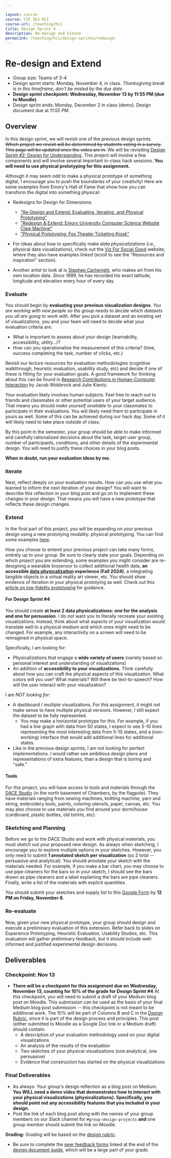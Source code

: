 ```yaml
---

layout: course
course: CSC 363 HCI
course-url: /teaching/hci
title: Design Sprint 4
description: Re-design and Extend
permalink: /teaching/hci/design-sprints/redesign
---
```


# Re-design and Extend

* Group size: Teams of 3-4
* Design sprint starts: Monday, November 4, in class. *Thanksgiving break is in this timeframe, don't be misled by the due date.*
* **Design sprint checkpoint: Wednesday, November 13 by 11:55 PM (due to Moodle)**.
* Design sprint ends: Monday, December 2 in class (demo). Design document due at *11:55 PM*. 

## Overview 

In this design sprint, we will revisit one of the previous design sprints. ~~Which project we revisit will be determined by students voting in a survey. This page will be updated once the votes are in.~~ We will be revisiting [Design Sprint #2: Design for Understanding](./understanding.md). This project will involve a few components and will involve several important in-class hack sessions. **You will need to use physical prototyping for this assignment.**

Although it may seem odd to make a physical prototype of something digital, I encourage you to push the boundaries of your creativity! Here are some examples from Emory's Hall of Fame that show how you can transform the digital into something physical:
* Redesigns for Design for Dimensions: 
    * ["Re-Design and Extend: Evaluating, Iterating, and Physical Prototyping"](https://medium.com/@kathy.ning7/re-design-and-extend-evaluation-and-physical-prototyping-e3d5e62a8b52)
    * ["Redesign & Extend: Emory University Computer Science Website Claw Machine"](https://medium.com/@meideng06/redesign-extend-emory-university-computer-science-website-claw-machine-83dd709debce)
    * ["Physical Prototyping: Fox Theater Ticketing Kiosk"](https://medium.com/@amin.el.asery/re-design-extend-4a2a7030574e)

* For ideas about how to specifically make *data physicalizations* (i.e., physical data visualizations), check out the [Viz For Social Good](https://www.vizforsocialgood.com/join-a-project/2023/physicalizing-data-for-a-better-world) website, where they also have examples linked (scroll to see the "Resources and inspiration" section). 
* Another artist to look at is [Stephen Cartwright](https://www.stephencartwright.com/), who makes art from his own location data. *Since 1999*, he has recorded his exact latitude, longitude and elevation every hour of every day.



### Evaluate

You should begin by **evaluating your previous visualization designs**. *You are working with new people so the group needs to decide which datasets you all are going to work with.* After you pick a dataset and an existing set of visualizations, you and your team will need to decide what your evaluation criteria are: 
* What is important to assess about your design (learnability, accessibility, utility...)? 
* How can you operationalize the measurement of this criteria? (time, success completing the task, number of clicks, etc.)

Revisit our lecture resources for evaluation methodologies (cognitive walkthrough, heuristic evaluation, usability study, etc) and decide if one of these is fitting for your evaluation goals. A good framework for thinking about this can be found in [Research Contributions in Human-Computer Interaction](http://faculty.washington.edu/wobbrock/pubs/interactions-16.pdf) by Jacob Wobbrock and Julie Kientz.

Your evaluation likely involves human subjects. Feel free to reach out to friends and classmates or other potential users of your target audience. That means you should *make yourself available* to your classmates to participate in their evaluations. You will likely need them to participate in yours as well. Some of this can be achieved during our hack day. Some of it will likely need to take place outside of class. 

By this point in the semester, your group should be able to make informed and carefully rationalized decisions about the task, target user group, number of participants, conditions, and other details of the experimental design. You will need to justify these choices in your blog posts.

**When in doubt, run your evaluation ideas by me.**

### Iterate

Next, reflect deeply on your evaluation results. How can you use what you learned to inform the next iteration of your design? You will want to describe this reflection in your blog post and go on to implement these changes in your design. That means you will have a new prototype that reflects these design changes.

### Extend

In the final part of this project, you will be expanding on your previous design using a new prototying modality: physical prototyping. You can find some examples [here](https://stephaniebaione.com/work/physical-prototyping).

How you choose to extend your previous project can take many forms, entirely up to your group. Be sure to clearly state your goals. Depending on which project you are extending, some examples you might consider are re-designing a wearable biosensor to collect additional health data, **an accessible [data physicalization](http://yvonnejansen.me/dataphys) experience (Fall 2024)**, a integrating tangible objects in a virtual reality art viewer, etc. You should show evidence of iteration in your physical prototying as well. Check out this [article on low-fidelity prototyping](https://www.smashingmagazine.com/2014/10/the-skeptics-guide-to-low-fidelity-prototyping/) for guidance.

#### For Design Sprint #4
You should create **at least 2 data physicalizations: one for the analysis and one for persuasion.** I do *not* want you to literally recreate your existing visualizations. Instead, think about what aspects of your visualization would translate well to a physical medium and which ones might need to be changed. For example, any interactivity on a screen will need to be reimagined in physical space. 

Specifically, I am looking for:
* Physicalizations that engage a **wide variety of users** (variety based on personal interest and understanding of visualizations)
* An addition of **accessibility to your visualizations.** Think carefully about how you can craft the physical aspects of this visualization. What colors will you use? What materials? Will there be text-to-speech? How will the user interact with your visualization?

I am *NOT looking for*:
* A dashboard / multiple visualizations. For this assignment, it might not make sense to have multiple physical versions. However, I still expect the dataset to be fully represented.
    * You may make a horizontal prototype for this. For example, if you had a line graph with data from 50 states, I expect to see 5-10 lines representing the most interesting data from 5-10 states, and a (non-working) interface that would add additional lines for additional states.
* Like in the previous design sprints, I am not looking for perfect implementations. I would rather see ambitious design plans and representations of extra features, than a design that is boring and "safe."


#### Tools
For this project, you will have access to tools and materials through the [DACE Studio](https://www.davidson.edu/offices-and-services/arts-creative-engagement/dace-studio) (in the north basement of Chambers, by the flagpole). They have materials ranging from sewing machines, knitting machine, yarn and string, embroidery tools, paints, coloring utensils, paper, canvas, etc. You may also choose to use materials you find around your dorm/house (cardboard, plastic bottles, old tshirts, etc).
<!-- For this project, you will have access to tools and materials through [Studio M](https://www.davidson.edu/academic-departments/digital-studies/facilities) (in room B260 in the south basement of Chambers, by Wall). Studio M has 3D printers, laser engravers, VR simulators, vinyl cutters, shirt presses, and various other tools. You also can access the [DACE Studio](https://www.davidson.edu/offices-and-services/arts-creative-engagement/dace-studio) (in the north basement of Chambers, by the flagpole). They have materials ranging from sewing machines, knitting machine, yarn and string, embroidery tools, paints, coloring utensils, paper, canvas, etc. You may also choose to use materials you find at home around the house (cardboard, plastic bottles, old tshirts, etc). -->

### Sketching and Planning

Before we go to the DACE Studio and work with physical materials, you must sketch out your proposed new design. As always when sketching, I encourage you to explore multiple options in your sketches. However,
you only need to submit **1 annotated sketch per visualization** (so 2 total -- persuasive and analytical). You should annotate
your sketch with the materials needed. For example, if you make a bar chart, you may choose to use pipe cleaners for the bars so 
in your sketch, I should see the bars drawn as pipe cleaners and a label explaining the bars are pipe cleaners. Finally, write a list of the materials with explicit quantities.

You should submit your sketches and supply list to this [Google Form](https://forms.gle/i8x5K63BTGamsNn47) by **12 PM on Friday, November 8.**

### Re-evaluate

Now, given your new physical prototype, your group should design and execute a preliminary evaluation of this extension. Refer back to slides on Experience Prototyping, Heuristic Evaluation, Usability Studies, etc. This evaluation will gather preliminary feedback, but it should include well-informed and justified experimental design decisions.


## Deliverables

### Checkpoint: Nov 13
* **There will be a checkpoint for this assignment due on Wednesday, November 13, counting for 10% of the grade for Design Sprint #4** At this checkpoint, you will need to submit a draft of your Medium blog post on Moodle. This submission can be used as the basis of your final Medium blog post submission -- this checkpoint is not meant to be additional work. The 10% will be part of Columns B and C in the [Design Rubric](https://docs.google.com/spreadsheets/d/1aI9LcmVZmh_977G__U4Guz_rPRCwWZs26J_yHXbhSyY/edit?usp=sharing), since it is part of the design process and principles. This post (either submitted to Moodle as a Google Doc link or a Medium draft) should contain:
    * A description of your evaluation methodology used on your digital visualizations
    * An analysis of the results of the evaluation
    * Two sketches of your physical visualizations (one analytical, one persuasive)
    * Evidence that construction has started on the physical visualizations

### Final Deliverables
* As always: Your group's design reflection as a blog post on Medium. **You WILL need a demo video that demonstrates how to interact with your physical visualizations (physicalizations). Specifically, you should point out any accessibility features that you included in your design.** 
    <!-- * [If applicable] Your VR experience should be publicly accessible so that others can visit it. **Include this link in your design doc.**  -->
* Post the link of each blog post along with the names of your group members on our Slack channel for `#group-design-projects` **and** one group member should submit the link on Moodle.

**Grading:** Grading will be based on the [design rubric](https://docs.google.com/spreadsheets/d/1aI9LcmVZmh_977G__U4Guz_rPRCwWZs26J_yHXbhSyY/edit?usp=sharing). 
* Be sure to complete the [peer feedback forms](https://forms.gle/GFQhygcpcVjDVhzy7) linked at the end of the [design document guide](/teaching/hci/design-doc), which will be a large part of your grade. 